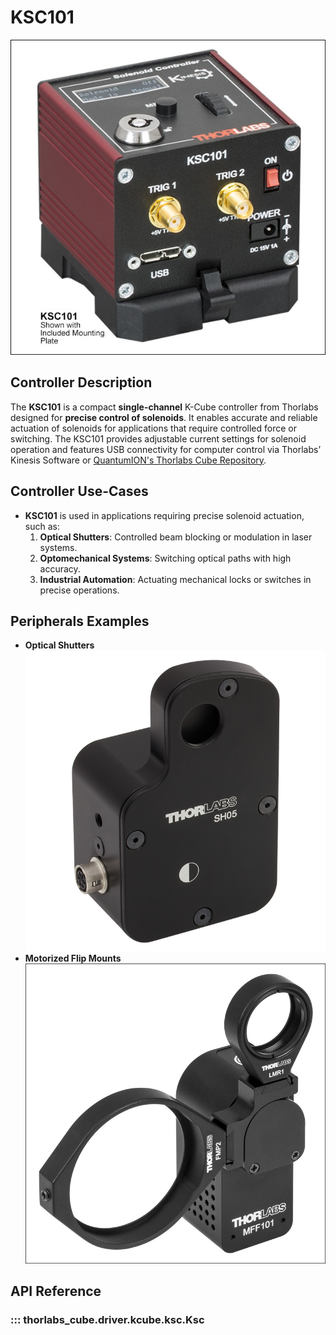 # **KSC101**

![An image of a KSC101 K-Cube Solenoid Controller](images/ksc101.jpg)

## Controller Description
The **KSC101** is a compact **single-channel** K-Cube controller from Thorlabs designed for **precise control of solenoids**. It enables accurate and reliable actuation of solenoids for applications that require controlled force or switching. The KSC101 provides adjustable current settings for solenoid operation and features USB connectivity for computer control via Thorlabs’ Kinesis Software or [QuantumION's Thorlabs Cube Repository](https://github.com/quantumion/thorlabs_cube).

## Controller Use-Cases
* **KSC101** is used in applications requiring precise solenoid actuation, such as:
	1.	**Optical Shutters**: Controlled beam blocking or modulation in laser systems.
	2.	**Optomechanical Systems**: Switching optical paths with high accuracy.
	3.	**Industrial Automation**: Actuating mechanical locks or switches in precise operations.

## Peripherals Examples
* **Optical Shutters**
![An image of a Thorlabs SH05 Optical Shutter](images/opticalShutter.jpg)
* **Motorized Flip Mounts**
![An image of a Thorlabs SOL02 Solenoid Actuator](images/motorizedFlipMounts.jpg)

## **API Reference**
### ::: thorlabs_cube.driver.kcube.ksc.Ksc
